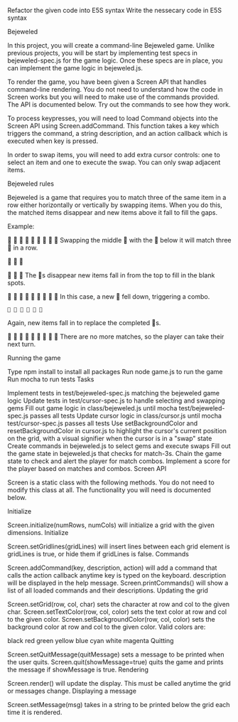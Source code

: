 
Refactor the given code into E5S syntax 
Write the nessecary code in E5S syntax

Bejeweled

In this project, you will create a command-line Bejeweled game. Unlike previous projects, you will be start by implementing test specs in bejeweled-spec.js for the game logic. Once these specs are in place, you can implement the game logic in bejeweled.js.

To render the game, you have been given a Screen API that handles command-line rendering. You do not need to understand how the code in Screen works but you will need to make use of the commands provided. The API is documented below. Try out the commands to see how they work.

To process keypresses, you will need to load Command objects into the Screen API using Screen.addCommand. This function takes a key which triggers the command, a string description, and an action callback which is executed when key is pressed.

In order to swap items, you will need to add extra cursor controls: one to select an item and one to execute the swap. You can only swap adjacent items.

Bejeweled rules

Bejeweled is a game that requires you to match three of the same item in a row either horizontally or vertically by swapping items. When you do this, the matched items disappear and new items above it fall to fill the gaps.

Example:

 🥝 🍓 🥥 🍇 🍊 🍇 🥝 🍇 🍊
Swapping the middle 🍊 with the 🍇 below it will match three 🍇 in a row.

 🥝 🍓 🥥
         
 🥝 🍊 🍊
The 🍇s disappear new items fall in from the top to fill in the blank spots.

 🥝 🍋 🍊 🥝 🍓 🥥 🥝 🍊 🍊
In this case, a new 🥝 fell down, triggering a combo.

    🍋 🍊 🍓 🥥 🍊 🍊
Again, new items fall in to replace the completed 🥝s.

 🍓 🍋 🍊 🍇 🍓 🥥 🍋 🍊 🍊
There are no more matches, so the player can take their next turn.

Running the game

Type npm install to install all packages
Run node game.js to run the game
Run mocha to run tests
Tasks

Implement tests in test/bejeweled-spec.js matching the bejeweled game logic
Update tests in test/cursor-spec.js to handle selecting and swapping gems
Fill out game logic in class/bejeweled.js until mocha test/bejeweled-spec.js passes all tests
Update cursor logic in class/cursor.js until mocha test/cursor-spec.js passes all tests
Use setBackgroundColor and resetBackgroundColor in cursor.js to highlight the cursor's current position on the grid, with a visual signifier when the cursor is in a "swap" state
Create commands in bejeweled.js to select gems and execute swaps
Fill out the game state in bejeweled.js that checks for match-3s.
Chain the game state to check and alert the player for match combos.
Implement a score for the player based on matches and combos.
Screen API

Screen is a static class with the following methods. You do not need to modify this class at all. The functionality you will need is documented below.

Initialize

Screen.initialize(numRows, numCols) will initialize a grid with the given dimensions.
Initialize

Screen.setGridlines(gridLines) will insert lines between each grid element is gridLines is true, or hide them if gridLines is false.
Commands

Screen.addCommand(key, description, action) will add a command that calls the action callback anytime key is typed on the keyboard. description will be displayed in the help message.
Screen.printCommands() will show a list of all loaded commands and their descriptions.
Updating the grid

Screen.setGrid(row, col, char) sets the character at row and col to the given char.
Screen.setTextColor(row, col, color) sets the text color at row and col to the given color.
Screen.setBackgroundColor(row, col, color) sets the background color at row and col to the given color.
Valid colors are:

black
red
green
yellow
blue
cyan
white
magenta
Quitting

Screen.setQuitMessage(quitMessage) sets a message to be printed when the user quits.
Screen.quit(showMessage=true) quits the game and prints the message if showMessage is true.
Rendering

Screen.render() will update the display. This must be called anytime the grid or messages change.
Displaying a message

Screen.setMessage(msg) takes in a string to be printed below the grid each time it is rendered.